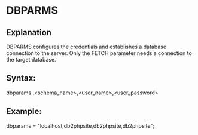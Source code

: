 # DBPARMS

## Explanation

DBPARMS configures the credentials and establishes a database connection to the server. Only the FETCH parameter needs a connection to the target database.

## Syntax:

  dbparams <localhost>,<schema_name>,<user_name>,<user_password>

## Example:

  dbparams = "localhost,db2phpsite,db2phpsite,db2phpsite";
